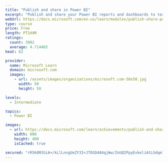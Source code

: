 ```yaml
---
title: "Publish and share in Power BI"
excerpt: "Publish and share your Power BI reports and dashboards to teammates in your organization or to everyone on the web."
webUrl: https://docs.microsoft.com/en-us/learn/modules/publish-share-power-bi/
type: course
price: Free
length: PT1H4M
ratings:
  count: 3982
  average: 4.714465
heat: 62

provider:
  name: Microsoft Learn
  domain: microsoft.com
  images:
    - url: /assets/images/organizations/microsoft.com-50x50.jpg
      width: 50
      height: 50

levels:
  - Intermediate

topics:
  - Power BI

images:
  - url: https://docs.microsoft.com/learn/achievements/publish-and-share-with-power-bi-desktop-social.png
    width: 800
    height: 400
    isCached: true

secured: "rR5kOMJGiA+/kLlLnngUeZY3I+JTOSD484qjWw/ZnUQIPpyEvkeliAtLGdqmlk0x3kAfzm/YgUR8jEx3v5BHs8w6bNcFZZwqR6MyPVgrWwoBvhFKwuOiTN+6erTWgqLJtPjunzTIlBxC6VBzTn92KexVaCyFrXOAnvANFe2d3ELJHhLunK2uCk8z1n14MqY/siJ6tf2qaWjs9wmX29e7RJKgXhLdq6LrhTpBV2F1B/b7+S07p3f2/6Wx1hhXQUCq2RkxbuZPAHY+kaRCiZfRjSGPTjWwMgUFuFRjCWDJ4NtBJu5rBmvvKoB5uUDodTnS7IzJA9HEbdS6HOif8cjSsHWIBYnjaoTf4bcil51Ju2OJxkVGxWaKhb8ctK0x2gisNyUS8JOwjJ6cV1wPp/I4HlhaYlHrfR6o91CIGsz/+yw=;tqbvAoXyeXsLgkNjqk/+dw=="
---
```


